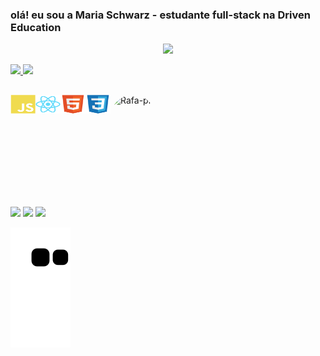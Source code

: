 ### olá! eu sou a Maria Schwarz - estudante full-stack na Driven Education
  <p align="center">
  <img src="https://readme-typing-svg.herokuapp.com?color=FF69B4&lines=%F0%9F%91%A8%F0%9F%8F%BB%E2%80%8D%F0%9F%92%BB++Hi+there!+I'm+a+developer!+;Welcome+to+my+Github+profile!">
</p>
     
  
<div style="display:flex" align="center">
  <a href="https://github.com/NinaS23">
  <img height="180em" src="https://github-readme-stats.vercel.app/api?username=NinaS23&show_icons=true&theme=dracula&include_all_commits=true&count_private=true"/>
  <img height="180em" src="https://github-readme-stats.vercel.app/api/top-langs/?username=NinaS23&layout=compact&langs_count=7&theme=dracula"/>
</div>
   </div>
   
  ##
 
<div> 
<div style="display: flex"><br>
  <img align="center" alt="Nina-Js" height="30" width="40" src="https://raw.githubusercontent.com/devicons/devicon/master/icons/javascript/javascript-plain.svg">
  <img align="center" alt="Ninaa-React" height="30" width="40" src="https://raw.githubusercontent.com/devicons/devicon/master/icons/react/react-original.svg">
  <img align="center" alt="Nina-HTML" height="30" width="40" src="https://raw.githubusercontent.com/devicons/devicon/master/icons/html5/html5-original.svg">
  <img align="center" alt="Nina-CSS" height="30" width="40" src="https://raw.githubusercontent.com/devicons/devicon/master/icons/css3/css3-original.svg">
   <img align="right" alt="Rafa-pic" height="150" style="border-radius:50px;" src="https://media.giphy.com/media/cZVPScEt5ZQmkdGYUe/giphy.gif">
</div>
  
  </div>
  
  ##
 
<div> 
  <a href="https://discord.com/channels/@me" target="_blank"><img src="https://img.shields.io/badge/Discord-7289DA?style=for-the-badge&logo=discord&logoColor=white" target="_blank"></a> 
  <a href="https://www.linkedin.com/in/maria-eduarda-marinho-schwarz-186ba2232/" target="_blank"><img src="https://img.shields.io/badge/-LinkedIn-%230077B5?style=for-the-badge&logo=linkedin&logoColor=white" target="_blank"></a> 
  <a href = "mailto:mariabevenuto062@gmail.com"><img src="https://img.shields.io/badge/-Gmail-%23333?style=for-the-badge&logo=gmail&logoColor=red" target="_blank"></a>
    
  ![Snake animation](https://github.com/NinaS23/NinaS23/blob/output/github-contribution-grid-snake.svg)
 </div>
